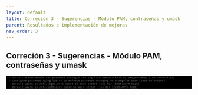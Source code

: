 ```yaml
---
layout: default
title: Correción 3 - Sugerencias - Módulo PAM, contraseñas y umask
parent: Resultados e implementación de mejoras
nav_order: 3
---
```


## Correción 3 - Sugerencias - Módulo PAM, contraseñas y umask

<img src="https://raw.githubusercontent.com/crivmar/crivmar-lynis.github.io/main/assets/images/33.png"/>

